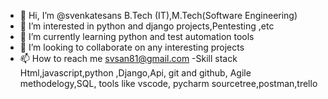 - 👋 Hi, I’m @svenkatesans B.Tech (IT),M.Tech(Software Engineering)
- 👀 I’m interested in python and django projects,Pentesting ,etc
- 🌱 I’m currently learning python and test automation tools
- 💞️ I’m looking to collaborate on any interesting projects
- 📫 How to reach me svsan81@gmail.com
 -Skill stack Html,javascript,python ,Django,Api, git and github, Agile methodelogy,SQL, tools like vscode, pycharm sourcetree,postman,trello
<!---
svenkatesans/svenkatesans is a ✨ special ✨ repository because its `README.md` (this file) appears on your GitHub profile.
You can click the Preview link to take a look at your changes.
--->
